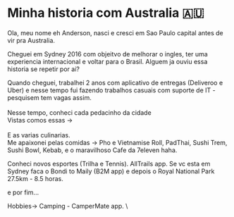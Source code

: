 # Minha historia com Australia 🇦🇺

Ola, meu nome eh Anderson, nasci e cresci em Sao Paulo capital antes de vir pra Australia.&#x20;

Cheguei em Sydney 2016 com objeitvo de melhorar o ingles, ter uma experiencia internacional e voltar para o Brasil. Alguem ja ouviu essa historia se repetir por ai?&#x20;

Quando cheguei, trabalhei 2 anos com aplicativo de entregas (Deliveroo e Uber) e nesse tempo fui fazendo trabalhos casuais com suporte de IT - pesquisem tem vagas assim. \
\
Nesse tempo, conheci cada pedacinho da cidade\
Vistas comos essas ->  \
\
E as varias culinarias. \
Me apaixonei pelas comidas -> Pho e Vietnamise Roll, PadThai, Sushi Trem, Sushi Bowl, Kebab, e o maravilhoso Cafe da 7eleven haha.&#x20;

Conheci novos esportes (Trilha e Tennis). AllTrails app. Se vc esta em Sydney faca o Bondi to Maily (B2M app) e depois o Royal National Park 27.5km - 8.5 horas.&#x20;

e por fim...&#x20;

Hobbies-> Camping - CamperMate app. \


